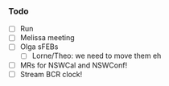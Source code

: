 ### Todo

- [ ] Run
- [ ] Melissa meeting
- [ ] Olga sFEBs
   - [ ] Lorne/Theo: we need to move them eh
- [ ] MRs for NSWCal and NSWConf!
- [ ] Stream BCR clock!
